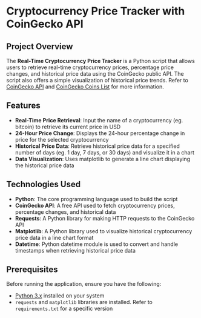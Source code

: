 # Cryptocurrency Price Tracker with CoinGecko API

## Project Overview

The **Real-Time Cryptocurrency Price Tracker** is a Python script that allows users to retrieve real-time cryptocurrency prices, percentage price changes, and historical price data using the CoinGecko public API. The script also offers a simple visualization of historical price trends. Refer to [CoinGecko API](https://docs.coingecko.com/v3.0.1/reference/introduction) and [CoinGecko Coins List](https://api.coingecko.com/api/v3/coins/list) for more information.

## Features

- **Real-Time Price Retrieval**: Input the name of a cryptocurrency (eg. bitcoin) to retrieve its current price in USD
- **24-Hour Price Change**: Displays the 24-hour percentage change in price for the selected cryptocurrency
- **Historical Price Data**: Retrieve historical price data for a specified number of days (eg. 1 day, 7 days, or 30 days) and visualize it in a chart
- **Data Visualization**: Uses matplotlib to generate a line chart displaying the historical price data


## Technologies Used

- **Python**: The core programming language used to build the script
- **CoinGecko API**: A free API used to fetch cryptocurrency prices, percentage changes, and historical data
- **Requests**: A Python library for making HTTP requests to the CoinGecko API
- **Matplotlib**: A Python library used to visualize historical cryptocurrency price data in a line chart format
- **Datetime**: Python datetime module is used to convert and handle timestamps when retrieving historical price data

## Prerequisites

Before running the application, ensure you have the following:

- [Python 3.x](https://www.python.org/downloads/) installed on your system
- `requests` and `matplotlib` libraries are installed. Refer to `requirements.txt` for a specific version
  
